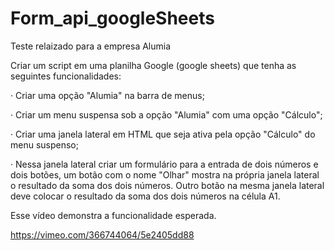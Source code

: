 # Form_api_googleSheets

Teste relaizado para a empresa Alumia

Criar um script em uma planilha Google (google sheets) que tenha as seguintes funcionalidades:

·         Criar uma opção "Alumia" na barra de menus;

·         Criar um menu suspensa sob a opção "Alumia" com uma opção "Cálculo";

·         Criar uma janela lateral em HTML que seja ativa pela opção "Cálculo" do menu suspenso;

·         Nessa janela lateral criar um formulário para a entrada de dois números e dois botões, um botão com o nome "Olhar" mostra na própria janela lateral o resultado da soma dos dois números. Outro botão na mesma janela lateral deve colocar o resultado da soma dos dois números na célula A1.

 

Esse vídeo demonstra a funcionalidade esperada.

https://vimeo.com/366744064/5e2405dd88
